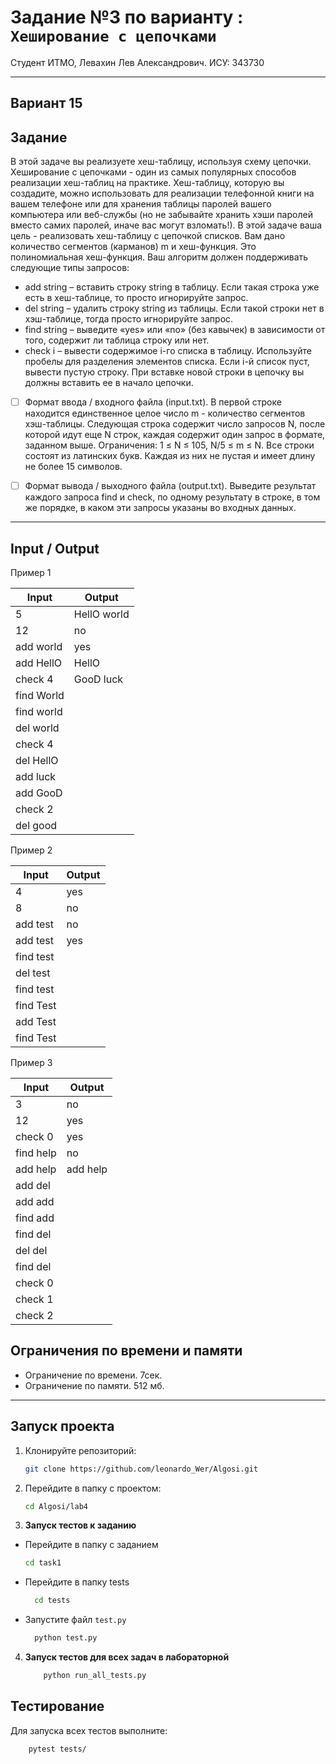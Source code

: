 # Задание №3 по варианту  : `Хеширование с цепочками`

Студент ИТМО, Левахин Лев Александрович.
ИСУ: 343730

---

## Вариант 15

## Задание
В этой задаче вы реализуете хеш-таблицу, используя схему цепочки. 
Хеширование с цепочками - один из самых популярных способов реализации хеш-таблиц
на практике. Хеш-таблицу, которую вы создадите, можно использовать для реализации телефонной книги на вашем телефоне или для хранения 
таблицы паролей вашего компьютера или веб-службы 
(но не забывайте хранить хэши паролей вместо самих паролей, иначе вас могут взломать!).
В этой задаче ваша цель - реализовать хеш-таблицу с цепочкой списков. Вам
дано количество сегментов (карманов) m и хеш-функция. Это полиномиальная
хеш-функция.
Ваш алгоритм должен поддерживать следующие типы запросов:
- add string – вставить строку string в таблицу. Если такая строка уже
есть в хеш-таблице, то просто игнорируйте запрос.
- del string – удалить строку string из таблицы. Если такой строки нет в
хэш-таблице, тогда просто игнорируйте запрос.
- find string – выведите «yes» или «no» (без кавычек) в зависимости от
того, содержит ли таблица строку или нет.
- check i – вывести содержимое i-го списка в таблицу. Используйте пробелы
для разделения элементов списка. Если i-й список пуст, вывести пустую
строку.
При вставке новой строки в цепочку вы должны вставить ее в начало цепочки.

- [ ] Формат ввода / входного файла (input.txt). 
В первой строке находится
единственное целое число m - количество сегментов хэш-таблицы. 
Следующая строка содержит число запросов N, после которой идут еще N строк,
каждая содержит один запрос в формате, заданном выше. 
Ограничения: 1 ≤ N ≤ 105, N/5 ≤ m ≤ N. Все строки состоят из латинских букв.
Каждая из них не пустая и имеет длину не более 15 символов.

- [ ] Формат вывода / выходного файла (output.txt). Выведите результат каждого запроса find и check, по одному результату в строке, в том же порядке,
в каком эти запросы указаны во входных данных.

---

## Input / Output 

Пример 1

| Input      | Output      |
|------------|-------------|
| 5          | HellO world |
| 12         | no          |
| add world  | yes         |
| add HellO  | HellO       |
| check 4    | GooD luck   |
| find World |             |
| find world |             |
| del world  |             |
| check 4    |             |
| del HellO  |             |
| add luck   |             |
| add GooD   |             |
| check 2    |             |
| del good   |             |

Пример 2

| Input      | Output |
|------------|--------|
| 4          | yes    |
| 8          | no     |
| add test   | no     |
| add test   | yes    |
| find test  |        |
| del test   |        |
| find test  |        |
| find Test  |        |
| add Test   |        |
| find Test  |        |

Пример 3

| Input     | Output   |
|-----------|----------|
| 3         | no       |
| 12        | yes      |
| check 0   | yes      |
| find help | no       |
| add help  | add help |
| add del   |          |
| add add   |          |
| find add  |          |
| find del  |          |
| del del   |          |
| find del  |          |
| check 0   |          |
| check 1   |          |
| check 2   |          |


## Ограничения по времени и памяти

- Ограничение по времени. 7сек.
- Ограничение по памяти. 512 мб.

---

## Запуск проекта
1. Клонируйте репозиторий:
   ```bash
   git clone https://github.com/leonardo_Wer/Algosi.git
   ```
2. Перейдите в папку с проектом:
   ```bash
   cd Algosi/lab4
   ```
3. **Запуск тестов к заданию**
 - Перейдите в папку с заданием
    ```bash
   cd task1
  - Перейдите в папку tests
    ```bash
      cd tests
  - Запустите файл `test.py`
    ```bash
      python test.py

4. **Запуск тестов для всех задач в лабораторной**
    ```bash
        python run_all_tests.py

## Тестирование
Для запуска всех тестов выполните:
```bash
    pytest tests/
```

